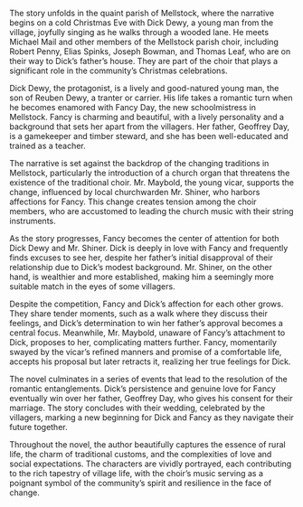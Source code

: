 The story unfolds in the quaint parish of Mellstock, where the narrative begins on a cold Christmas Eve with Dick Dewy, a young man from the village, joyfully singing as he walks through a wooded lane. He meets Michael Mail and other members of the Mellstock parish choir, including Robert Penny, Elias Spinks, Joseph Bowman, and Thomas Leaf, who are on their way to Dick’s father’s house. They are part of the choir that plays a significant role in the community’s Christmas celebrations.

Dick Dewy, the protagonist, is a lively and good-natured young man, the son of Reuben Dewy, a tranter or carrier. His life takes a romantic turn when he becomes enamored with Fancy Day, the new schoolmistress in Mellstock. Fancy is charming and beautiful, with a lively personality and a background that sets her apart from the villagers. Her father, Geoffrey Day, is a gamekeeper and timber steward, and she has been well-educated and trained as a teacher.

The narrative is set against the backdrop of the changing traditions in Mellstock, particularly the introduction of a church organ that threatens the existence of the traditional choir. Mr. Maybold, the young vicar, supports the change, influenced by local churchwarden Mr. Shiner, who harbors affections for Fancy. This change creates tension among the choir members, who are accustomed to leading the church music with their string instruments.

As the story progresses, Fancy becomes the center of attention for both Dick Dewy and Mr. Shiner. Dick is deeply in love with Fancy and frequently finds excuses to see her, despite her father’s initial disapproval of their relationship due to Dick’s modest background. Mr. Shiner, on the other hand, is wealthier and more established, making him a seemingly more suitable match in the eyes of some villagers.

Despite the competition, Fancy and Dick’s affection for each other grows. They share tender moments, such as a walk where they discuss their feelings, and Dick’s determination to win her father’s approval becomes a central focus. Meanwhile, Mr. Maybold, unaware of Fancy’s attachment to Dick, proposes to her, complicating matters further. Fancy, momentarily swayed by the vicar’s refined manners and promise of a comfortable life, accepts his proposal but later retracts it, realizing her true feelings for Dick.

The novel culminates in a series of events that lead to the resolution of the romantic entanglements. Dick’s persistence and genuine love for Fancy eventually win over her father, Geoffrey Day, who gives his consent for their marriage. The story concludes with their wedding, celebrated by the villagers, marking a new beginning for Dick and Fancy as they navigate their future together.

Throughout the novel, the author beautifully captures the essence of rural life, the charm of traditional customs, and the complexities of love and social expectations. The characters are vividly portrayed, each contributing to the rich tapestry of village life, with the choir’s music serving as a poignant symbol of the community’s spirit and resilience in the face of change.